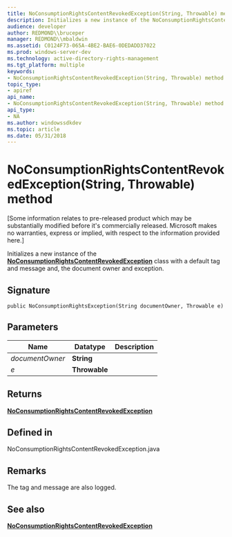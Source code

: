 ```yaml
---
title: NoConsumptionRightsContentRevokedException(String, Throwable) method
description: Initializes a new instance of the NoConsumptionRightsContentRevokedException class with a default tag and message and, the document owner and exception.
audience: developer
author: REDMOND\\bruceper
manager: REDMOND\\mbaldwin
ms.assetid: C0124F73-065A-4BE2-BAE6-0DEDADD37022
ms.prod: windows-server-dev
ms.technology: active-directory-rights-management
ms.tgt_platform: multiple
keywords:
- NoConsumptionRightsContentRevokedException(String, Throwable) method
topic_type:
- apiref
api_name:
- NoConsumptionRightsContentRevokedException(String, Throwable) method
api_type:
- NA
ms.author: windowssdkdev
ms.topic: article
ms.date: 05/31/2018
---
```


# NoConsumptionRightsContentRevokedException(String, Throwable) method

\[Some information relates to pre-released product which may be substantially modified before it's commercially released. Microsoft makes no warranties, express or implied, with respect to the information provided here.\]

Initializes a new instance of the [**NoConsumptionRightsContentRevokedException**](noconsumptionrightscontentrevokedexception-class-java.md) class with a default tag and message and, the document owner and exception.

## Signature

``` syntax
public NoConsumptionRightsException(String documentOwner, Throwable e)
```

## Parameters



| Name                       | Datatype                 | Description |
|----------------------------|--------------------------|-------------|
| *documentOwner*<br/> | **String**<br/>    |             |
| *e*<br/>             | **Throwable**<br/> |             |



 

## Returns

[**NoConsumptionRightsContentRevokedException**](noconsumptionrightscontentrevokedexception-class-java.md)

## Defined in

NoConsumptionRightsContentRevokedException.java

## Remarks

The tag and message are also logged.

## See also

<dl> <dt>

[**NoConsumptionRightsContentRevokedException**](noconsumptionrightscontentrevokedexception-class-java.md)
</dt> </dl>

 

 






